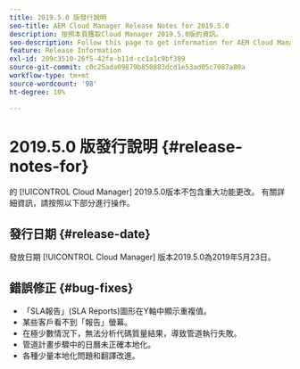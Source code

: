 ```yaml
---
title: 2019.5.0 版發行說明
seo-title: AEM Cloud Manager Release Notes for 2019.5.0
description: 按照本頁獲取Cloud Manager 2019.5.0版的資訊。
seo-description: Follow this page to get information for AEM Cloud Manager Release 2019.5.0.
feature: Release Information
exl-id: 209c3510-26f5-42fa-b11d-cc1a1c9bf389
source-git-commit: c0c25ada09879b850883dcd1e53ad05c7087a80a
workflow-type: tm+mt
source-wordcount: '98'
ht-degree: 10%

---
```


# 2019.5.0 版發行說明 {#release-notes-for}

的 [!UICONTROL Cloud Manager] 2019.5.0版本不包含重大功能更改。 有關詳細資訊，請按照以下部分進行操作。

## 發行日期 {#release-date}

發放日期 [!UICONTROL Cloud Manager] 版本2019.5.0為2019年5月23日。


## 錯誤修正 {#bug-fixes}

* 「SLA報告」(SLA Reports)圖形在Y軸中顯示重複值。
* 某些客戶看不到「報告」螢幕。
* 在極少數情況下，無法分析代碼質量結果，導致管道執行失敗。
* 管道計畫步驟中的日曆未正確本地化。
* 各種少量本地化問題和翻譯改進。
